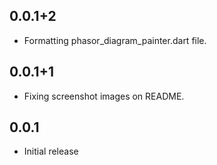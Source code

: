 ## 0.0.1+2

* Formatting phasor_diagram_painter.dart file.

## 0.0.1+1

* Fixing screenshot images on README.

## 0.0.1

* Initial release